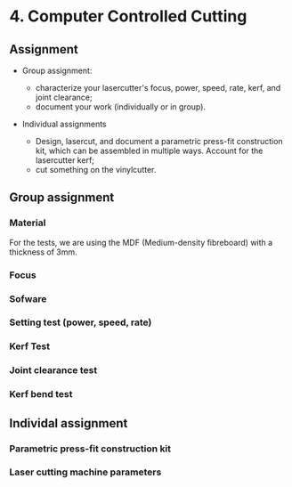 # 4. Computer Controlled Cutting

## Assignment

* Group assignment:

    * characterize your lasercutter's focus, power, speed, rate, kerf, and joint clearance;
    * document your work (individually or in group).


*   Individual assignments

    * Design, lasercut, and document a parametric press-fit construction kit, which can be assembled in multiple ways. Account for the lasercutter kerf;
    * cut something on the vinylcutter.

## Group assignment

### Material
For the tests, we are using the MDF (Medium-density fibreboard) with a thickness of 3mm.

### Focus


### Sofware

### Setting test (power, speed, rate)

### Kerf Test

### Joint clearance test

### Kerf bend test

## Individal assignment

### Parametric press-fit construction kit

### Laser cutting machine parameters
